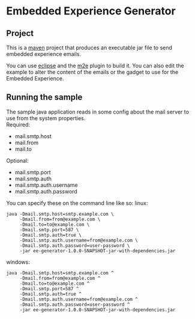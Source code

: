 # Embedded Experience Generator

## Project
This is a [maven](http://maven.apache.org/guides/getting-started/index.html) project 
that produces an executable jar file to send embedded experience emails.

You can use [eclipse](http://eclipse.org) and the [m2e](http://eclipse.org/m2e/) plugin to build it.  You can also edit the 
example to alter the content of the emails or the gadget to use for the Embedded Experience.

## Running the sample
The sample java application reads in some config about the mail server to use from the system properties.  
Required:
* mail.smtp.host
* mail.from
* mail.to

Optional:
* mail.smtp.port
* mail.smtp.auth
* mail.smtp.auth.username
* mail.smtp.auth.password

You can specify these on the command line like so:
linux:  
```
java -Dmail.smtp.host=smtp.example.com \
     -Dmail.from=from@example.com \
     -Dmail.to=to@example.com \
     -Dmail.smtp.port=587 \
     -Dmail.smtp.auth=true \
     -Dmail.smtp.auth.username=from@example.com \
     -Dmail.smtp.auth.password=user-password \
     -jar ee-generator-1.0.0-SNAPSHOT-jar-with-dependencies.jar
```   
         
windows:  
```
java -Dmail.smtp.host=smtp.example.com ^
     -Dmail.from=from@example.com ^
     -Dmail.to=to@example.com ^
     -Dmail.smtp.port=587 ^
     -Dmail.smtp.auth=true ^
     -Dmail.smtp.auth.username=from@example.com ^
     -Dmail.smtp.auth.password=user-password ^
     -jar ee-generator-1.0.0-SNAPSHOT-jar-with-dependencies.jar
```